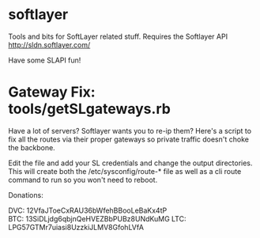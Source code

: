 softlayer
=========

Tools and bits for SoftLayer related stuff.  Requires the Softlayer API http://sldn.softlayer.com/

Have some SLAPI fun!

Gateway Fix:  tools/getSLgateways.rb
=========
Have a lot of servers?  Softlayer wants you to re-ip them?  Here's a script to fix all the routes via their proper gateways
so private traffic doesn't choke the backbone.

Edit the file and add your SL credentials and change the output directories.  This will create both the /etc/sysconfig/route-* file as well as
a cli route command to run so you won't need to reboot.




Donations:

DVC: 12VfaJToeCxRAU36bWfehBBooLeBaKx4tP        
BTC: 13SiDLjdg6qbjnQeHVEZBbPUBz8UNdKuMG        LTC: LPG57GTMr7uiasi8UzzkiJLMV8GfohLVfA

